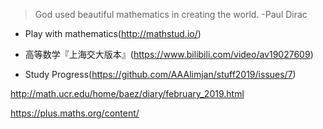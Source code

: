 >God used beautiful mathematics in creating the world.      -Paul Dirac

* Play with mathematics(http://mathstud.io/)

* 高等数学『上海交大版本』(https://www.bilibili.com/video/av19027609) 

* Study Progress(https://github.com/AAAlimjan/stuff2019/issues/7)

http://math.ucr.edu/home/baez/diary/february_2019.html


https://plus.maths.org/content/



